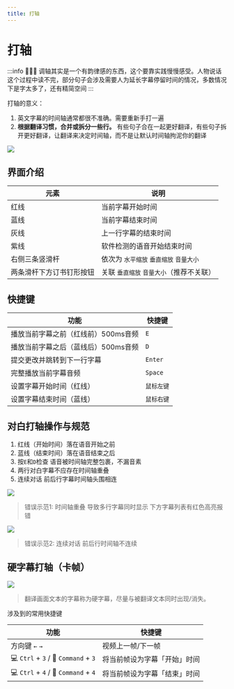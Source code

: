 ```yaml
---
title: 打轴
---
```


# 打轴

:::info 👩🏻‍🏫
调轴其实是一个有韵律感的东西，这个要靠实践慢慢感受。人物说话这个过程中读不完，部分句子会涉及需要人为延长字幕停留时间的情况，多数情况下是字太多了，还有精简空间
:::

打轴的意义：
1. 英文字幕的时间轴通常都很不准确。需要重新手打一遍
2. **根据翻译习惯，合并或拆分一些行。** 有些句子合在一起更好翻译，有些句子拆开更好翻译，让翻译来决定时间轴，而不是让默认时间轴拘泥你的翻译


![](/assets/image/tutorial/aegitc1.png)

## 界面介绍

| 元素 | 说明     |
| --- | ---------- |
| 红线 | 当前字幕开始时间 |
| 蓝线 | 当前字幕结束时间 |
| 灰线 | 上一行字幕的结束时间 |
| 紫线 | 软件检测的语音开始结束时间 |
|右侧三条竖滑杆|依次为 `水平缩放` `垂直缩放` `音量大小`|
|两条滑杆下方订书钉形按钮|关联 `垂直缩放` `音量大小`（推荐不关联）|

## 快捷键

| 功能                                | 快捷键     |
| ----------------------------------- | ---------- |
| 播放当前字幕之前（红线前）500ms音频 | `E`        |
| 播放当前字幕之后（蓝线后）500ms音频 | `D`        |
| 提交更改并跳转到下一行字幕          | `Enter`    |
| 完整播放当前字幕音频                | `Space`    |
| 设置字幕开始时间（红线）            | `鼠标左键` |
| 设置字幕结束时间（蓝线）            | `鼠标右键` |

## 对白打轴操作与规范

1. 红线（开始时间）落在语音开始之前
2. 蓝线（结束时间）落在语音结束之后
3. 按`E`和`D`检查 语音被时间轴完整包裹，不漏音素
4. 两行对白字幕不应存在时间轴重叠
4. 连续对话 前后行字幕时间轴头围相连

![](/assets/image/tutorial/tccross.png)
> 错误示范1: 时间轴重叠 导致多行字幕同时显示 下方字幕列表有红色高亮报错

![](/assets/image/tutorial/tcgap.png)
> 错误示范2: 连续对话 前后行时间轴不连续

## 硬字幕打轴（卡帧）

![](/assets/image/tutorial/effsub.png)
> 翻译画面文本的字幕称为硬字幕，尽量与被翻译文本同时出现/消失。

涉及到的常用快捷键

|功能|快捷键|
|---|---|
|方向键 `←` `→`|视频上一帧/下一帧|
|💻 `Ctrl` + `3` / 🍎 `Command` + `3`|将当前帧设为字幕「开始」时间|
|💻 `Ctrl` + `4` / 🍎 `Command` + `4`|将当前帧设为字幕「结束」时间|
